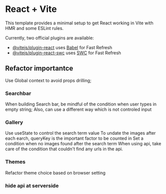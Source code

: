 # React + Vite

This template provides a minimal setup to get React working in Vite with HMR and some ESLint rules.

Currently, two official plugins are available:

- [@vitejs/plugin-react](https://github.com/vitejs/vite-plugin-react/blob/main/packages/plugin-react/README.md) uses [Babel](https://babeljs.io/) for Fast Refresh
- [@vitejs/plugin-react-swc](https://github.com/vitejs/vite-plugin-react-swc) uses [SWC](https://swc.rs/) for Fast Refresh

## Refactor importantce

Use Global context to avoid props drilling;

### Searchbar
When building Search bar, be mindful of the condition when user types in empty string;
Also, can use a different way which is not controled input

### Gallery
Use useState to control the search term value 
To undate the images after each earch, queryKey is the important factor to be counted in
Set a condition when no images found after the search term
When using api, take care of the condition that couldn't find any urls in the api.

### Themes
Refactor theme choice based on browser setting

### hide api at serverside
